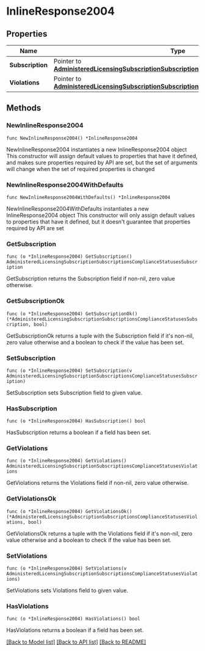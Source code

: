 # InlineResponse2004

## Properties

Name | Type | Description | Notes
------------ | ------------- | ------------- | -------------
**Subscription** | Pointer to [**AdministeredLicensingSubscriptionSubscriptionsComplianceStatusesSubscription**](AdministeredLicensingSubscriptionSubscriptionsComplianceStatusesSubscription.md) |  | [optional] 
**Violations** | Pointer to [**AdministeredLicensingSubscriptionSubscriptionsComplianceStatusesViolations**](AdministeredLicensingSubscriptionSubscriptionsComplianceStatusesViolations.md) |  | [optional] 

## Methods

### NewInlineResponse2004

`func NewInlineResponse2004() *InlineResponse2004`

NewInlineResponse2004 instantiates a new InlineResponse2004 object
This constructor will assign default values to properties that have it defined,
and makes sure properties required by API are set, but the set of arguments
will change when the set of required properties is changed

### NewInlineResponse2004WithDefaults

`func NewInlineResponse2004WithDefaults() *InlineResponse2004`

NewInlineResponse2004WithDefaults instantiates a new InlineResponse2004 object
This constructor will only assign default values to properties that have it defined,
but it doesn't guarantee that properties required by API are set

### GetSubscription

`func (o *InlineResponse2004) GetSubscription() AdministeredLicensingSubscriptionSubscriptionsComplianceStatusesSubscription`

GetSubscription returns the Subscription field if non-nil, zero value otherwise.

### GetSubscriptionOk

`func (o *InlineResponse2004) GetSubscriptionOk() (*AdministeredLicensingSubscriptionSubscriptionsComplianceStatusesSubscription, bool)`

GetSubscriptionOk returns a tuple with the Subscription field if it's non-nil, zero value otherwise
and a boolean to check if the value has been set.

### SetSubscription

`func (o *InlineResponse2004) SetSubscription(v AdministeredLicensingSubscriptionSubscriptionsComplianceStatusesSubscription)`

SetSubscription sets Subscription field to given value.

### HasSubscription

`func (o *InlineResponse2004) HasSubscription() bool`

HasSubscription returns a boolean if a field has been set.

### GetViolations

`func (o *InlineResponse2004) GetViolations() AdministeredLicensingSubscriptionSubscriptionsComplianceStatusesViolations`

GetViolations returns the Violations field if non-nil, zero value otherwise.

### GetViolationsOk

`func (o *InlineResponse2004) GetViolationsOk() (*AdministeredLicensingSubscriptionSubscriptionsComplianceStatusesViolations, bool)`

GetViolationsOk returns a tuple with the Violations field if it's non-nil, zero value otherwise
and a boolean to check if the value has been set.

### SetViolations

`func (o *InlineResponse2004) SetViolations(v AdministeredLicensingSubscriptionSubscriptionsComplianceStatusesViolations)`

SetViolations sets Violations field to given value.

### HasViolations

`func (o *InlineResponse2004) HasViolations() bool`

HasViolations returns a boolean if a field has been set.


[[Back to Model list]](../README.md#documentation-for-models) [[Back to API list]](../README.md#documentation-for-api-endpoints) [[Back to README]](../README.md)


